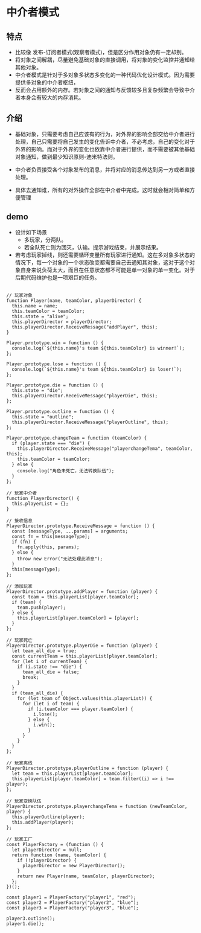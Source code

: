 # 中介者模式

## 特点

- 比较像 发布-订阅者模式(观察者模式)，但是区分作用对象仍有一定却别。
- 将对象之间解耦，尽量避免基础对象的直接调用，将对象的变化监控并通知给其他对象。
- 中介者模式是针对于多对象多状态多变化的一种代码优化设计模式。因为需要提供多对象的中介者枢纽，
- 反而会占用额外的内存。若对象之间的通知与反馈较多且复杂频繁会导致中介者本身会有较大的内存消耗。

## 介绍

- 基础对象，只需要考虑自己应该有的行为，对外界的影响全部交给中介者进行处理，自己只需要将自己发生的变化告诉中介者，不必考虑，自己的变化对于外界的影响。而对于外界的变化也依靠中介者进行提供，而不需要被其他基础对象通知，做到最少知识原则-迪米特法则。

- 中介者负责接受各个对象发布的消息，并将对应的消息传达到另一方或者直接处理。
- 具体去通知谁，所有的对外操作全部在中介者中完成。这时就会相对简单和方便管理

## demo

- 设计如下场景
  - 多玩家，分两队。
  - 若全队死亡则为团灭，认输。提示游戏结束，并展示结果。
- 若考虑玩家掉线，则还需要循环变量所有玩家进行通知。这在多对象多状态的情况下，每一个对象的一个状态改变都需要自己去通知其对象，这对于这个对象自身来说负荷太大，而且在任意状态都不可能是单一对象的单一变化。对于后期代码维护也是一项艰巨的任务。

```language = javascript

// 玩家对象
function Player(name, teamColor, playerDirector) {
  this.name = name;
  this.teamColor = teamColor;
  this.state = "alive";
  this.playerDirector = playerDirector;
  this.playerDirector.ReceiveMessage("addPlayer", this);
}

Player.prototype.win = function () {
  console.log(`${this.name}'s team ${this.teamColor} is winner!`);
};

Player.prototype.lose = function () {
  console.log(`${this.name}'s team ${this.teamColor} is loser!`);
};

Player.prototype.die = function () {
  this.state = "die";
  this.playerDirector.ReceiveMessage("playerDie", this);
};

Player.prototype.outline = function () {
  this.state = "outline";
  this.playerDirector.ReceiveMessage("playerOutline", this);
};

Player.prototype.changeTeam = function (teamColor) {
  if (player.state === "die") {
    this.playerDirector.ReceiveMessage("playerchangeTema", teamColor, this);
    this.teamColor = teamColor;
  } else {
    console.log("角色未死亡，无法转换队伍");
  }
};

// 玩家中介者
function PlayerDirector() {
  this.playerList = {};
}

// 接收信息
PlayerDirector.prototype.ReceiveMessage = function () {
  const [messageType, ...params] = arguments;
  const fn = this[messageType];
  if (fn) {
    fn.apply(this, params);
  } else {
    throw new Error("无法处理此消息");
  }
  this[messageType];
};

// 添加玩家
PlayerDirector.prototype.addPlayer = function (player) {
  const team = this.playerList[player.teamColor];
  if (team) {
    team.push(player);
  } else {
    this.playerList[player.teamColor] = [player];
  }
};

// 玩家死亡
PlayerDirector.prototype.playerDie = function (player) {
  let team_all_die = true;
  const currentTeam = this.playerList[player.teamColor];
  for (let i of currentTeam) {
    if (i.state !== "die") {
      team_all_die = false;
      break;
    }
  }
  if (team_all_die) {
    for (let team of Object.values(this.playerList)) {
      for (let i of team) {
        if (i.teamColor === player.teamColor) {
          i.lose();
        } else {
          i.win();
        }
      }
    }
  }
};

// 玩家离线
PlayerDirector.prototype.playerOutline = function (player) {
  let team = this.playerList[player.teamColor];
  this.playerList[player.teamColor] = team.filter((i) => i !== player);
};

// 玩家变换队伍
PlayerDirector.prototype.playerchangeTema = function (newTeamColor, player) {
  this.playerOutline(player);
  this.addPlayer(player);
};

// 玩家工厂
const PlayerFactory = (function () {
  let playerDirector = null;
  return function (name, teamColor) {
    if (!playerDirector) {
      playerDirector = new PlayerDirector();
    }
    return new Player(name, teamColor, playerDirector);
  };
})();

const player1 = PlayerFactory("player1", "red");
const player2 = PlayerFactory("player2", "blue");
const player3 = PlayerFactory("player3", "blue");

player3.outline();
player1.die();


```
